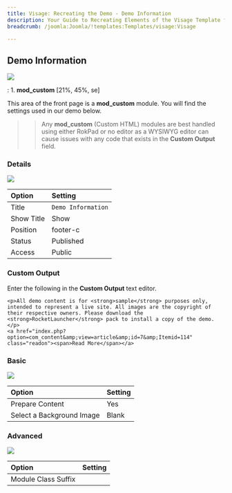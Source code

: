 ```yaml
---
title: Visage: Recreating the Demo - Demo Information
description: Your Guide to Recreating Elements of the Visage Template for Joomla
breadcrumb: /joomla:Joomla/!templates:Templates/visage:Visage

---
```


Demo Information
-----

![][demo]

:   1. **mod_custom** [21%, 45%, se]

This area of the front page is a **mod_custom** module. You will find the settings used in our demo below.

>> Any **mod_custom** (Custom HTML) modules are best handled using either RokPad or no editor as a WYSIWYG editor can cause issues with any code that exists in the **Custom Output** field.

### Details

![][demo2]

| Option     | Setting              |  
| :--------- | :------------------- |  
| Title      | `Demo Information`   |  
| Show Title | Show                 |  
| Position   | footer-c             |  
| Status     | Published            |  
| Access     | Public               |  

### Custom Output
Enter the following in the **Custom Output** text editor.

~~~
<p>All demo content is for <strong>sample</strong> purposes only, intended to represent a live site. All images are the copyright of their respective owners. Please download the <strong>RocketLauncher</strong> pack to install a copy of the demo.</p>
<a href="index.php?option=com_content&amp;view=article&amp;id=7&amp;Itemid=114" class="readon"><span>Read More</span></a>
~~~

### Basic

![][demo3]

| Option                    | Setting |  
| :------------------------ | :------ |  
| Prepare Content           | Yes     |  
| Select a Background Image | Blank   |

### Advanced

![][demo4]

| Option              | Setting  |  
| :------------------ | :------- |  
| Module Class Suffix |          |  

[demo]: assets/demo_14.jpeg
[demo2]: assets/info_1.jpeg
[demo3]: assets/info_2.jpeg
[demo4]: assets/info_3.jpeg